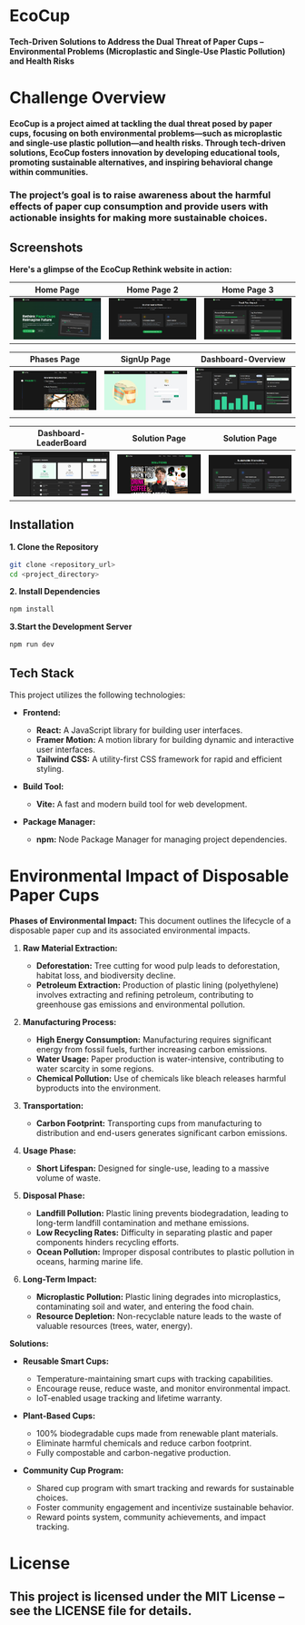 #   EcoCup
#### Tech-Driven Solutions to Address the Dual Threat of Paper Cups – Environmental Problems (Microplastic and Single-Use Plastic Pollution) and Health Risks

# Challenge Overview
#### EcoCup is a project aimed at tackling the dual threat posed by paper cups, focusing on both environmental problems—such as microplastic and single-use plastic pollution—and health risks. Through tech-driven solutions, EcoCup fosters innovation by developing educational tools, promoting sustainable alternatives, and inspiring behavioral change within communities.
### The project’s goal is to raise awareness about the harmful effects of paper cup consumption and provide users with actionable insights for making more sustainable choices.


## Screenshots

**Here's a glimpse of the EcoCup Rethink website in action:**

| Home Page | Home Page 2 | Home Page 3 |
|---|---|---|
| <img src="public/screenshot (1).png" alt="Screenshot 1" width="400"> | <img src="public/screenshot (2).png" alt="Screenshot 2" width="400"> | <img src="public/screenshot (3).png" alt="Screenshot 3" width="400"> | 

| Phases Page | SignUp Page | Dashboard-Overview |
|---|---|---|
| <img src="public/screenshot (4).png" alt="Screenshot (4)" width="400"> | <img src="public/screenshot (5).png" alt="Screenshot 5" width="400"> | <img src="public/screenshot (6).png" alt="Screenshot 6" width="400"> |

| Dashboard-LeaderBoard | Solution Page | Solution Page |
|---|---|---|
| <img src="public/screenshot (7).png" alt="Screenshot (7)" width="400"> | <img src="public/screenshot (9).png" alt="Screenshot 8" width="400"> | <img src="public/screenshot (8).png" alt="Screenshot 9" width="400"> |**Introduction**


## Installation

**1. Clone the Repository**

```bash
git clone <repository_url>
cd <project_directory>
```

**2. Install Dependencies**
```bash
npm install
```

**3.Start the Development Server**

```bash
npm run dev
```

## Tech Stack

This project utilizes the following technologies:

* **Frontend:**
    * **React:** A JavaScript library for building user interfaces.
    * **Framer Motion:** A motion library for building dynamic and interactive user interfaces.
    * **Tailwind CSS:** A utility-first CSS framework for rapid and efficient styling.

* **Build Tool:**
    * **Vite:** A fast and modern build tool for web development.

* **Package Manager:**
    * **npm:** Node Package Manager for managing project dependencies.


# Environmental Impact of Disposable Paper Cups


**Phases of Environmental Impact:**
This document outlines the lifecycle of a disposable paper cup and its associated environmental impacts.

1. **Raw Material Extraction:**
    * **Deforestation:** Tree cutting for wood pulp leads to deforestation, habitat loss, and biodiversity decline.
    * **Petroleum Extraction:** Production of plastic lining (polyethylene) involves extracting and refining petroleum, contributing to greenhouse gas emissions and environmental pollution.

2. **Manufacturing Process:**
    * **High Energy Consumption:** Manufacturing requires significant energy from fossil fuels, further increasing carbon emissions.
    * **Water Usage:** Paper production is water-intensive, contributing to water scarcity in some regions.
    * **Chemical Pollution:** Use of chemicals like bleach releases harmful byproducts into the environment.

3. **Transportation:**
    * **Carbon Footprint:** Transporting cups from manufacturing to distribution and end-users generates significant carbon emissions.

4. **Usage Phase:**
    * **Short Lifespan:** Designed for single-use, leading to a massive volume of waste.

5. **Disposal Phase:**
    * **Landfill Pollution:** Plastic lining prevents biodegradation, leading to long-term landfill contamination and methane emissions.
    * **Low Recycling Rates:** Difficulty in separating plastic and paper components hinders recycling efforts.
    * **Ocean Pollution:** Improper disposal contributes to plastic pollution in oceans, harming marine life.

6. **Long-Term Impact:**
    * **Microplastic Pollution:** Plastic lining degrades into microplastics, contaminating soil and water, and entering the food chain.
    * **Resource Depletion:** Non-recyclable nature leads to the waste of valuable resources (trees, water, energy).

**Solutions:**

* **Reusable Smart Cups:**
    * Temperature-maintaining smart cups with tracking capabilities.
    * Encourage reuse, reduce waste, and monitor environmental impact.
    * IoT-enabled usage tracking and lifetime warranty.

* **Plant-Based Cups:**
    * 100% biodegradable cups made from renewable plant materials.
    * Eliminate harmful chemicals and reduce carbon footprint.
    * Fully compostable and carbon-negative production.

* **Community Cup Program:**
    * Shared cup program with smart tracking and rewards for sustainable choices.
    * Foster community engagement and incentivize sustainable behavior.
    * Reward points system, community achievements, and impact tracking.
 
# License
## This project is licensed under the MIT License – see the LICENSE file for details.
